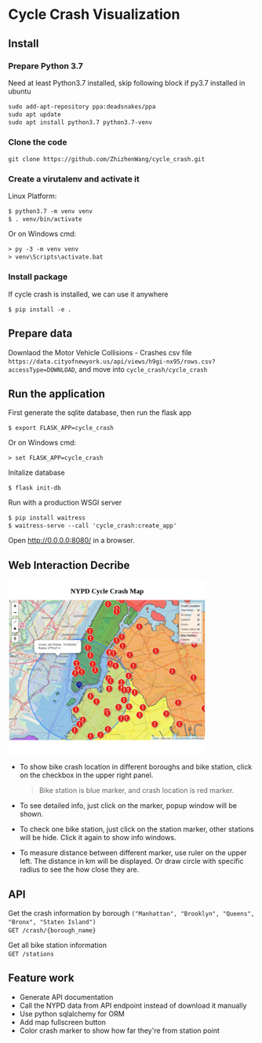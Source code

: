 # Cycle Crash Visualization

## Install
### Prepare Python 3.7
Need at least Python3.7 installed, skip following block if py3.7 installed in ubuntu
```console
sudo add-apt-repository ppa:deadsnakes/ppa
sudo apt update
sudo apt install python3.7 python3.7-venv
```
### Clone the code
```console
git clone https://github.com/ZhizhenWang/cycle_crash.git
```

### Create a virutalenv and activate it  
Linux Platform:
```console
$ python3.7 -m venv venv
$ . venv/bin/activate
```
Or on Windows cmd:
```console
> py -3 -m venv venv
> venv\Scripts\activate.bat
```
### Install package
If cycle crash is installed, we can use it anywhere
```console
$ pip install -e .
```
## Prepare data
Downlaod the Motor Vehicle Collisions - Crashes csv file `https://data.cityofnewyork.us/api/views/h9gi-nx95/rows.csv?accessType=DOWNLOAD`, 
and move into `cycle_crash/cycle_crash`

## Run the application
First generate the sqlite database, then run the flask app
```console
$ export FLASK_APP=cycle_crash
```
Or on Windows cmd:
```console
> set FLASK_APP=cycle_crash
```
Initalize database
```console
$ flask init-db
```
Run with a production WSGI server
```console
$ pip install waitress
$ waitress-serve --call 'cycle_crash:create_app'
```
Open <http://0.0.0.0:8080/> in a browser.

## Web Interaction Decribe
<img src="cycle_crash/static/screenshot.png" width="80%">

- To show bike crash location in different boroughs and bike station, click on the checkbox in the upper right panel.

    > Bike station is blue marker, and crash location is red marker.

- To see detailed info, just click on the marker, popup window will be shown.

- To check one bike station, just click on the station marker, other stations will be hide. Click it again to show info windows.

- To measure distance between different marker, use ruler on the upper left. The distance in km will be displayed. Or draw circle with specific radius to see the how close they are.

## API
Get the crash information by borough `("Manhattan", "Brooklyn", "Queens", "Bronx", "Staten Island")`   
`GET /crash/{borough_name}`

Get all bike station information  
`GET /stations`

## Feature work
- Generate API documentation
- Call the NYPD data from API endpoint instead of download it manually
- Use python sqlalchemy for ORM
- Add map fullscreen button
- Color crash marker to show how far they're from station point